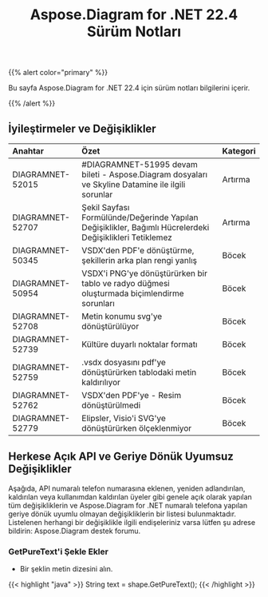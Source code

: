 ﻿---
title: Aspose.Diagram for .NET 22.4 Sürüm Notları
type: docs
weight: 24
url: /tr/net/aspose-diagram-for-net-22-4-release-notes/
---
{{% alert color="primary" %}} 

Bu sayfa Aspose.Diagram for .NET 22.4 için sürüm notları bilgilerini içerir.

{{% /alert %}} 
## **İyileştirmeler ve Değişiklikler**

|**Anahtar**|**Özet**|**Kategori**|
|:- |:- |:- |
|DIAGRAMNET-52015|#DIAGRAMNET-51995 devam bileti - Aspose.Diagram dosyaları ve Skyline Datamine ile ilgili sorunlar|Artırma|
|DIAGRAMNET-52707|Şekil Sayfası Formülünde/Değerinde Yapılan Değişiklikler, Bağımlı Hücrelerdeki Değişiklikleri Tetiklemez|Artırma|
|DIAGRAMNET-50345|VSDX'den PDF'e dönüştürme, şekillerin arka plan rengi yanlış|Böcek|
|DIAGRAMNET-50954|VSDX'i PNG'ye dönüştürürken bir tablo ve radyo düğmesi oluşturmada biçimlendirme sorunları|Böcek|
|DIAGRAMNET-52708|Metin konumu svg'ye dönüştürülüyor|Böcek|
|DIAGRAMNET-52739|Kültüre duyarlı noktalar formatı|Böcek|
|DIAGRAMNET-52759|.vsdx dosyasını pdf'ye dönüştürürken tablodaki metin kaldırılıyor|Böcek|
|DIAGRAMNET-52762|VSDX'den PDF'ye - Resim dönüştürülmedi|Böcek|
|DIAGRAMNET-52779|Elipsler, Visio'i SVG'ye dönüştürürken ölçeklenmiyor|Böcek|

## **Herkese Açık API ve Geriye Dönük Uyumsuz Değişiklikler**
Aşağıda, API numaralı telefon numarasına eklenen, yeniden adlandırılan, kaldırılan veya kullanımdan kaldırılan üyeler gibi genele açık olarak yapılan tüm değişikliklerin ve Aspose.Diagram for .NET numaralı telefona yapılan geriye dönük uyumlu olmayan değişikliklerin bir listesi bulunmaktadır. Listelenen herhangi bir değişiklikle ilgili endişeleriniz varsa lütfen şu adrese bildirin: Aspose.Diagram destek forumu.
### **GetPureText'i Şekle Ekler**
- Bir şeklin metin dizesini alın.

{{< highlight "java" >}}
String text = shape.GetPureText();
{{< /highlight >}}

